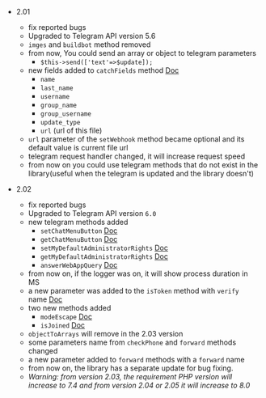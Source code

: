 - 2.01
    - fix reported bugs
    - Upgraded to Telegram API version 5.6
    - `imges` and `buildbot` method removed
    - from now, You could send an array or object to telegram parameters
      - `$this->send(['text'=>$update]);`
    - new fields added to `catchFields` method [Doc](https://bptlib.ir/doc/methods/en/catchFields)
      - `name`
      - `last_name`
      - `username`
      - `group_name`
      - `group_username`
      - `update_type`
      - `url` (url of this file)
    - `url` parameter of the `setWebhook` method became optional and its default value is current file url
    - telegram request handler changed, it will increase request speed
    - from now on you could use telegram methods that do not exist in the library(useful when the telegram is updated and the library doesn't)
    
- 2.02
    - fix reported bugs
    - Upgraded to Telegram API version `6.0`
    - new telegram methods added
      - `setChatMenuButton` [Doc](https://bptlib.ir/doc/methods/en/setChatMenuButton)
      - `getChatMenuButton` [Doc](https://bptlib.ir/doc/methods/en/getChatMenuButton)
      - `setMyDefaultAdministratorRights` [Doc](https://bptlib.ir/doc/methods/en/setMyDefaultAdministratorRights)
      - `getMyDefaultAdministratorRights` [Doc](https://bptlib.ir/doc/methods/en/getMyDefaultAdministratorRights)
      - `answerWebAppQuery` [Doc](https://bptlib.ir/doc/methods/en/answerWebAppQuery)
    - from now on, if the logger was on, it will show process duration in MS
    - a new parameter was added to the `isToken` method with `verify` name [Doc](https://bptlib.ir/doc/methods/en/isToken)
    - two new methods added
      - `modeEscape` [Doc](https://bptlib.ir/doc/methods/en/modeEscape)
      - `isJoined` [Doc](https://bptlib.ir/doc/methods/en/isJoined)
    - `objectToArrays` will remove in the 2.03 version
    - some parameters name from `checkPhone` and `forward` methods changed
    - a new parameter added to `forward` methods with a `forward` name
    - from now on, the library has a separate update for bug fixing.
    - *Warning: from version 2.03, the requirement PHP version will increase to 7.4 and from version 2.04 or 2.05 it will increase to 8.0*
